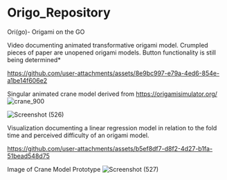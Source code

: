 # Origo_Repository
Ori(go)- Origami on the GO

Video documenting animated transformative origami model. Crumpled pieces of paper are unopened origami models. Button functionality is still being determined*

https://github.com/user-attachments/assets/8e9bc997-e79a-4ed6-854e-a1be14f606e2

Singular animated crane model derived from https://origamisimulator.org/ 
![crane_900](https://github.com/user-attachments/assets/f6d6a431-7a48-4f1c-a05b-e0f98b27b6c2)


![Screenshot (526)](https://github.com/user-attachments/assets/e25e088c-9512-4d24-9e1a-9a56b376a639)


Visualization documenting a linear regression model in relation to the fold time and perceived difficulty of an origami model.

https://github.com/user-attachments/assets/b5ef8df7-d8f2-4d27-b1fa-51bead548d75 


Image of Crane Model Prototype
![Screenshot (527)](https://github.com/user-attachments/assets/aba22ba6-daa8-4a3b-b498-0c8a5a5a1d13)



